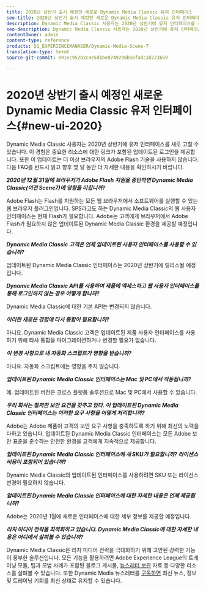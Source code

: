 ```yaml
---
title: 2020년 상반기 출시 예정인 새로운 Dynamic Media Classic 유저 인터페이스
seo-title: 2020년 상반기 출시 예정인 새로운 Dynamic Media Classic 유저 인터페이스
description: Dynamic Media Classic 사용자는 2020년 상반기에 유저 인터페이스를 새로 고칠 수 있습니다. 이 기능을 통해 중요한 리소스에 대한 링크가 포함된 업데이트된 로그인이 제공되며, 이 업데이트는 더 이상 브라우저의 Adobe Flash 기술을 사용하지 않습니다.
seo-description: Dynamic Media Classic 사용자는 2020년 상반기에 유저 인터페이스를 새로 고칠 수 있습니다. 이 기능을 통해 중요한 리소스에 대한 링크가 포함된 업데이트된 로그인이 제공되며, 이 업데이트는 더 이상 브라우저의 Adobe Flash 기술을 사용하지 않습니다.
contentOwner: admin
content-type: reference
products: SG_EXPERIENCEMANAGER/Dynamic-Media-Scene-7
translation-type: tm+mt
source-git-commit: 091ec952b2c4e5dbbe8749298b56fadc3d223659

---
```



# 2020년 상반기 출시 예정인 새로운 Dynamic Media Classic 유저 인터페이스{#new-ui-2020}

Dynamic Media Classic 사용자는 2020년 상반기에 유저 인터페이스를 새로 고칠 수 있습니다. 이 경험은 중요한 리소스에 대한 링크가 포함된 업데이트된 로그인을 제공합니다. 또한 이 업데이트는 더 이상 브라우저의 Adobe Flash 기술을 사용하지 않습니다. 다음 FAQ를 반드시 읽고 향후 몇 달 동안 더 자세한 내용을 확인하시기 바랍니다.

**_2020년 12월 31일에 브라우저가 Adobe Flash 지원을 중단하면 Dynamic Media Classic(이전 Scene7)에 영향을 미칩니까?_**

Adobe Flash는 Flash를 지원하는 모든 웹 브라우저에서 소프트웨어를 실행할 수 있는 웹 브라우저 플러그인입니다. SPS라고도 하는 Dynamic Media Classic의 웹 사용자 인터페이스는 현재 Flash가 필요합니다. Adobe는 고객에게 브라우저에서 Adobe Flash가 필요하지 않은 업데이트된 Dynamic Media Classic 환경을 제공할 예정입니다.

**_Dynamic Media Classic 고객은 언제 업데이트된 사용자 인터페이스를 사용할 수 있습니까?_**

업데이트된 Dynamic Media Classic 인터페이스는 2020년 상반기에 릴리스될 예정입니다.

**_Dynamic Media Classic API를 사용하여 제품에 액세스하고 웹 사용자 인터페이스를 통해 로그인하지 않는 경우 어떻게 합니까?_**

Dynamic Media Classic에 대한 기본 API는 변경되지 않습니다.

**_이러한 새로운 경험에 타사 통합이 필요합니까?_**

아니요. Dynamic Media Classic 고객은 업데이트된 제품 사용자 인터페이스를 사용하기 위해 타사 통합을 마이그레이션하거나 변경할 필요가 없습니다.

**_이 변경 사항으로 내 자동화 스크립트가 영향을 받습니까?_**

아니요. 자동화 스크립트에는 영향을 주지 않습니다.

**_업데이트된 Dynamic Media Classic 인터페이스는 Mac 및 PC에서 작동됩니까?_**

예. 업데이트된 버전은 크로스 플랫폼 솔루션으로 Mac 및 PC에서 사용할 수 있습니다.

**_우리 회사는 철저한 보안 요건을 갖추고 있다. 이 업데이트된 Dynamic Media Classic 인터페이스는 이러한 요구 사항을 어떻게 처리합니까?_**

Adobe는 Adobe 제품이 고객의 보안 요구 사항을 충족하도록 하기 위해 최선의 노력을 다하고 있습니다. 업데이트된 Dynamic Media Classic 인터페이스는 모든 Adobe 보안 표준을 준수하는 안전한 환경을 고객에게 지속적으로 제공합니다.

**_업데이트된 Dynamic Media Classic 인터페이스에 새 SKU가 필요합니까? 라이센스 비용이 포함되어 있습니까?_**

Dynamic Media Classic의 업데이트된 인터페이스를 사용하려면 SKU 또는 라이선스 변경이 필요하지 않습니다.

**_업데이트된 Dynamic Media Classic 인터페이스에 대한 자세한 내용은 언제 제공됩니까?_**

Adobe는 2020년 1월에 새로운 인터페이스에 대한 세부 정보를 제공할 예정입니다.

**_리치 미디어 전략을 최적화하고 있습니다. Dynamic Media Classic에 대한 자세한 내용은 어디에서 살펴볼 수 있습니까?_**

Dynamic Media Classic은 리치 미디어 전략을 극대화하기 위해 고안된 강력한 기능이 풍부한 솔루션입니다. 모든 기능을 활용하려면 Adobe Experience League의 트레이닝 모듈, 팁과 모범 사례가 포함된 블로그 게시물, [뉴스레터 보관](https://guided.adobe.com/?launch=AEM-5a#recommended/solutions/experience-manager) 자료 등 다양한 리소스를 [](dynamic-media-newsletter.md)살펴볼 수 있습니다. 또한 Dynamic Media 뉴스레터를 [구독하면](https://www.adobe.com/subscription/dynamic-media-newsletter.html) 최신 뉴스, 정보 및 트레이닝 기회를 최신 상태로 유지할 수 있습니다.